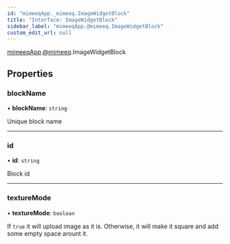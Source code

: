 ```yaml
---
id: "mimeeqApp._mimeeq.ImageWidgetBlock"
title: "Interface: ImageWidgetBlock"
sidebar_label: "mimeeqApp.@mimeeq.ImageWidgetBlock"
custom_edit_url: null
---
```


[mimeeqApp](../modules/mimeeqApp.md).[@mimeeq](../namespaces/mimeeqApp._mimeeq.md).ImageWidgetBlock

## Properties

### blockName

• **blockName**: `string`

Unique block name

___

### id

• **id**: `string`

Block id

___

### textureMode

• **textureMode**: `boolean`

If `true` it will upload image as it is. Otherwise, it will make it square and add some empty space arount it.
